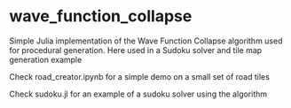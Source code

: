 # wave_function_collapse
Simple Julia implementation of the Wave Function Collapse algorithm used for procedural generation. Here used in a Sudoku solver and tile map generation example

Check road_creator.ipynb for a simple demo on a small set of road tiles

Check sudoku.jl for an example of a sudoku solver using the algorithm
